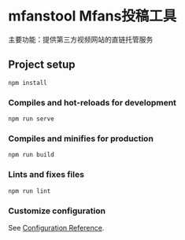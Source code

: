 # mfanstool Mfans投稿工具
主要功能：提供第三方视频网站的直链托管服务




## Project setup
```
npm install
```

### Compiles and hot-reloads for development
```
npm run serve
```

### Compiles and minifies for production
```
npm run build
```

### Lints and fixes files
```
npm run lint
```

### Customize configuration
See [Configuration Reference](https://cli.vuejs.org/config/).
